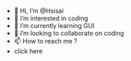 - 👋 Hi, I’m @Hsisai
- 👀 I’m interested in coding
- 🌱 I’m currently learning GUI
- 💞️ I’m looking to collaborate on coding
- 📫 How to reach me ?
- click here

<!---
Hsisai/Hsisai is a ✨ special ✨ repository because its `README.md` (this file) appears on your GitHub profile.
You can click the Preview link to take a look at your changes.
--->
